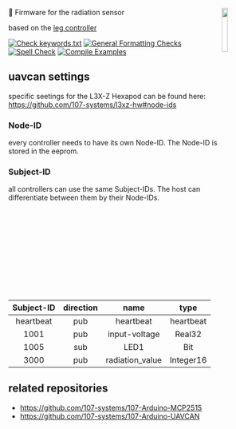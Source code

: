 <a href="https://107-systems.org/"><img align="right" src="https://raw.githubusercontent.com/107-systems/.github/main/logo/107-systems.png" width="15%"></a>
:floppy_disk: Firmware for the radiation sensor

based on the [leg controller](https://github.com/107-systems/l3xz-hw_leg-controller)

[![Check keywords.txt](https://github.com/107-systems/l3xz-fw_radiation_sensor/actions/workflows/check-keywords-txt.yml/badge.svg)](https://github.com/107-systems/l3xz-fw_radiation_sensor/actions/workflows/check-keywords-txt.yml)
[![General Formatting Checks](https://github.com/107-systems/l3xz-fw_radiation_sensor/workflows/General%20Formatting%20Checks/badge.svg)](https://github.com/107-systems/l3xz-fw_radiation_sensor/actions?workflow=General+Formatting+Checks)
[![Spell Check](https://github.com/107-systems/l3xz-fw_radiation_sensor/workflows/Spell%20Check/badge.svg)](https://github.com/107-systems/l3xz-fw_radiation_sensor/actions?workflow=Spell+Check)
[![Compile Examples](https://github.com/107-systems/l3xz-fw_radiation_sensor/workflows/Compile/badge.svg)](https://github.com/107-systems/l3xz-fw_radiation_sensor/actions?workflow=Compile)

## uavcan settings

specific seetings for the L3X-Z Hexapod can be found here: https://github.com/107-systems/l3xz-hw#node-ids

### Node-ID

every controller needs to have its own Node-ID. The Node-ID is stored in the eeprom.

### Subject-ID

all controllers can use the same Subject-IDs. The host can differentiate between them by their Node-IDs.

| **Subject-ID** | **direction** | **name**          | **type**    |
|:--------------:|:-------------:|:-----------------:|:-----------:|
| heartbeat      | pub           | heartbeat         | heartbeat   |
| 1001           | pub           | input-voltage     | Real32      |
| 1005           | sub           | LED1              | Bit         |
| 3000           | pub           | radiation_value   | Integer16   |

## related repositories
* https://github.com/107-systems/107-Arduino-MCP2515
* https://github.com/107-systems/107-Arduino-UAVCAN
